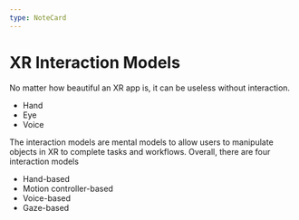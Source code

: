 ```yaml
---
type: NoteCard
---
```


# XR Interaction Models
No matter how beautiful an XR app is, it can be useless without interaction.

*   Hand
*   Eye
*   Voice

The interaction models are mental models to allow users to manipulate objects in XR to complete tasks and workflows. Overall, there are four interaction models

*   Hand-based
*   Motion controller-based
*   Voice-based
*   Gaze-based
